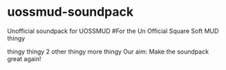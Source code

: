 # uossmud-soundpack
 Unofficial soundpack for UOSSMUD
#For the Un Official Square Soft MUD
thingy

thingy
thingy 2
other thingy
more thingy
Our aim: Make the soundpack great again!
